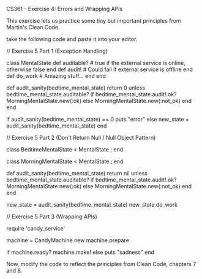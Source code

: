 CS361 - Exercise 4: Errors and Wrapping APIs

This exercise lets us practice some tiny but important principles from Martin's Clean Code.

take the following code and paste it into your editor.

// Exercise 5 Part 1 (Exception Handling)

class MentalState
  def auditable?
    # true if the external service is online, otherwise false
  end
  def audit!
    # Could fail if external service is offline
  end
  def do_work
    # Amazing stuff...
  end
end

def audit_sanity(bedtime_mental_state)
  return 0 unless bedtime_mental_state.auditable?
  if bedtime_mental_state.audit!.ok?
    MorningMentalState.new(:ok)
  else 
    MorningMentalState.new(:not_ok)
  end
end

if audit_sanity(bedtime_mental_state) == 0
  puts "error"
else
  new_state = audit_sanity(bedtime_mental_state)
end





// Exercise 5 Part 2 (Don't Return Null / Null Object Pattern)

class BedtimeMentalState < MentalState ; end

class MorningMentalState < MentalState ; end

def audit_sanity(bedtime_mental_state)
  return nil unless bedtime_mental_state.auditable?
  if bedtime_mental_state.audit!.ok?
    MorningMentalState.new(:ok)
  else 
    MorningMentalState.new(:not_ok)
  end
end

new_state = audit_sanity(bedtime_mental_state)
new_state.do_work




// Exercise 5 Part 3 (Wrapping APIs)

require 'candy_service'

machine = CandyMachine.new
machine.prepare

if machine.ready?
  machine.make!
else
  puts "sadness"
end

Now, modify the code to reflect the principles from Clean Code, chapters 7 and 8.